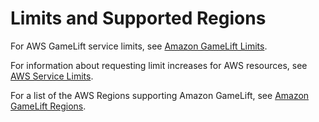 # Limits and Supported Regions<a name="limits-regions"></a>

For AWS GameLift service limits, see [Amazon GameLift Limits](https://docs.aws.amazon.com/general/latest/gr/gamelift.html)\.

For information about requesting limit increases for AWS resources, see [AWS Service Limits](https://docs.aws.amazon.com/general/latest/gr/aws_service_limits.html)\.

For a list of the AWS Regions supporting Amazon GameLift, see [Amazon GameLift Regions](https://docs.aws.amazon.com/general/latest/gr/gamelift.html)\.